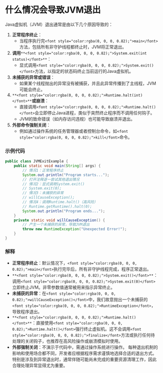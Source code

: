 # 什么情况会导致JVM退出
<font style="color:rgba(0, 0, 0, 0.82);">Java虚拟机（JVM）退出通常是由以下几个原因导致的：</font>
1. **<font style="color:rgba(0, 0, 0, 0.82);">正常程序终止</font>**<font style="color:rgba(0, 0, 0, 0.82);">：</font>
    - <font style="color:rgba(0, 0, 0, 0.82);">当程序执行完</font>`<font style="color:rgba(0, 0, 0, 0.82);">main</font>`<font style="color:rgba(0, 0, 0, 0.82);">方法，包括所有非守护线程都终止时，JVM将正常退出。</font>
2. **<font style="color:rgba(0, 0, 0, 0.82);">调用</font>**`**<font style="color:rgba(0, 0, 0, 0.82);">System.exit(int status)</font>**`<font style="color:rgba(0, 0, 0, 0.82);">：</font>
    - <font style="color:rgba(0, 0, 0, 0.82);">显式调用</font>`<font style="color:rgba(0, 0, 0, 0.82);">System.exit()</font>`<font style="color:rgba(0, 0, 0, 0.82);">方法，以指定的状态码终止当前运行的Java虚拟机。</font>
3. **<font style="color:rgba(0, 0, 0, 0.82);">未捕获的异常或错误</font>**<font style="color:rgba(0, 0, 0, 0.82);">：</font>
    - <font style="color:rgba(0, 0, 0, 0.82);">如果某个线程抛出的异常没有被捕获，并且此异常传播到了主线程，JVM可能会终止。</font>
4. `**<font style="color:rgba(0, 0, 0, 0.82);">Runtime.halt(int)</font>**`**<font style="color:rgba(0, 0, 0, 0.82);">或崩溃</font>**<font style="color:rgba(0, 0, 0, 0.82);">：</font>
    - <font style="color:rgba(0, 0, 0, 0.82);">直接调用</font>`<font style="color:rgba(0, 0, 0, 0.82);">Runtime.halt()</font>`<font style="color:rgba(0, 0, 0, 0.82);">会立即停止Java进程，类似于突然终止程序而不调用任何钩子。</font>
    - <font style="color:rgba(0, 0, 0, 0.82);">JVM的致命错误（如内存访问违规）也可能导致崩溃并退出。</font>
5. **<font style="color:rgba(0, 0, 0, 0.82);">外部命令强制关闭</font>**<font style="color:rgba(0, 0, 0, 0.82);">：</font>
    - <font style="color:rgba(0, 0, 0, 0.82);">例如通过操作系统的任务管理器或者控制台命令，如</font>`<font style="color:rgba(0, 0, 0, 0.82);">kill</font>`<font style="color:rgba(0, 0, 0, 0.82);">命令。</font>
### <font style="color:rgba(0, 0, 0, 0.82);">示例代码</font>
```java
public class JVMExitExample {  
    public static void main(String[] args) {  
        // 情况1：正常程序终止  
        System.out.println("Program starts...");  
        // 打开注释逐一尝试其他退出情况  
        // 情况2：显式调用System.exit()  
        // System.exit(0);  
        // 情况3：未捕获的异常  
        // willCauseException();  
        // 情况4：调用Runtime.halt()（高风险）  
        // Runtime.getRuntime().halt(0);  
        System.out.println("Program ends...");  
    }  
    private static void willCauseException() {  
        // 产生一个未捕获的异常，导致JVM退出  
        throw new RuntimeException("Unexpected Error!");  
    }  
}
```
### <font style="color:rgba(0, 0, 0, 0.82);">解释</font>
+ **<font style="color:rgba(0, 0, 0, 0.82);">正常程序终止</font>**<font style="color:rgba(0, 0, 0, 0.82);">：默认情况下，</font>`<font style="color:rgba(0, 0, 0, 0.82);">main</font>`<font style="color:rgba(0, 0, 0, 0.82);">执行完毕后，所有非守护线程完成，程序正常退出。</font>
+ `**<font style="color:rgba(0, 0, 0, 0.82);">System.exit()</font>**`<font style="color:rgba(0, 0, 0, 0.82);">：调用</font>`<font style="color:rgba(0, 0, 0, 0.82);">System.exit(0)</font>`<font style="color:rgba(0, 0, 0, 0.82);">立即终止JVM。非零参数值通常被用来指示异常终止。</font>
+ **<font style="color:rgba(0, 0, 0, 0.82);">未捕获的异常</font>**<font style="color:rgba(0, 0, 0, 0.82);">：在</font>`<font style="color:rgba(0, 0, 0, 0.82);">willCauseException()</font>`<font style="color:rgba(0, 0, 0, 0.82);">中，我们故意抛出一个未捕获的</font>`<font style="color:rgba(0, 0, 0, 0.82);">RuntimeException</font>`<font style="color:rgba(0, 0, 0, 0.82);">，导致程序退出。</font>
+ `**<font style="color:rgba(0, 0, 0, 0.82);">Runtime.halt()</font>**`<font style="color:rgba(0, 0, 0, 0.82);">：直接使用</font>`<font style="color:rgba(0, 0, 0, 0.82);">Runtime.halt()</font>`<font style="color:rgba(0, 0, 0, 0.82);">强行终止虚拟机。这不会调用</font>`<font style="color:rgba(0, 0, 0, 0.82);">finalize</font>`<font style="color:rgba(0, 0, 0, 0.82);">方法或执行任何待处理的关闭钩子，也推荐在高风险操作或崩溃模拟时使用。</font>
+ **<font style="color:rgba(0, 0, 0, 0.82);">外部强制关闭</font>**<font style="color:rgba(0, 0, 0, 0.82);">：不演示于代码中，需通过操作系统进行操作。</font>
<font style="color:rgba(0, 0, 0, 0.82);">每种退出机制的影响和使用场合都不同，开发者应根据程序需求谨慎地选择合适的退出方式。特别是涉及到异常退出时，通常伴随可能尚未完成的重要资源清理工作，因此合理处理异常显得尤为重要。</font>
